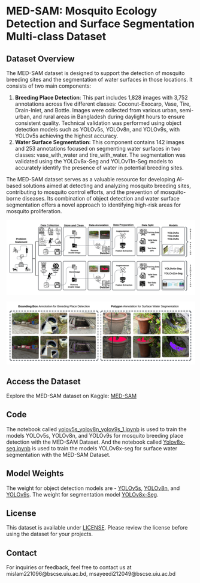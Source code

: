 # MED-SAM: Mosquito Ecology Detection and Surface Segmentation Multi-class Dataset

<h2>Dataset Overview</h2>
<p>The MED-SAM dataset is designed to support the detection of mosquito breeding sites and the segmentation of water surfaces in those locations. It consists of two main components:

1. **Breeding Place Detection**: This part includes 1,828 images with 3,752 annotations across five different classes: Coconut-Exocarp, Vase, Tire, Drain-Inlet, and Bottle. Images were collected from various urban, semi-urban, and rural areas in Bangladesh during daylight hours to ensure consistent quality. Technical validation was performed using object detection models such as YOLOv5s, YOLOv8n, and YOLOv9s, with YOLOv5s achieving the highest accuracy.
2. **Water Surface Segmentation:** This component contains 142 images and 253 annotations focused on segmenting water surfaces in two classes: vase_with_water and tire_with_water. The segmentation was validated using the YOLOv8x-Seg and YOLOv11n-Seg models to accurately identify the presence of water in potential breeding sites.

The MED-SAM dataset serves as a valuable resource for developing AI-based solutions aimed at detecting and analyzing mosquito breeding sites, contributing to mosquito control efforts, and the prevention of mosquito-borne diseases. Its combination of object detection and water surface segmentation offers a novel approach to identifying high-risk areas for mosquito proliferation.</p>

![Dataset Overview](Assets/methodology.png)

![Dataset Overview](Assets/annotation.png)

<h2>Access the Dataset</h2>
<p>Explore the MED-SAM dataset on Kaggle: <a href="" target="_blank">MED-SAM</a></p>

<h2>Code</h2>
<p>The notebook called <a href="Code/yolov5s_yolov8n_yolov9s_1.ipynb">yolov5s_yolov8n_yolov9s_1.ipynb</a> is used to train the models YOLOv5s, YOLOv8n, and YOLOv9s for mosquito breeding place detection with the MED-SAM Dataset. And the notebook called <a href="Code/Yolov8x-seg.ipynb">Yolov8x-seg.ipynb</a> is used to train the models YOLOv8x-seg for surface water segmentation with the MED-SAM Dataset.</p>

<h2>Model Weights</h2>
<p>The weight for object detection models are - <a href="Result/Yolov5s/Weight">YOLOv5s</a>, <a href="Result/Yolov5s/Weight">YOLOv8n</a>, and <a href="Result/Yolov5s/Weight">YOLOv9s</a>. The weight for segmentation model <a href="https://drive.google.com/drive/folders/1vjX6ZJbT87Xto4hQ7_dcueQjF9C5DjkI?usp=sharing">YOLOv8x-Seg</a>.

<h2>License</h2>
<p>This dataset is available under <a href="LICENSE">LICENSE</a>. Please review the license before using the dataset for your projects.</p>

<!-- <h2>Cite</h2>
<p>If you use the MED-SAM dataset for your research, please cite it as follows:</p>
<pre>
</pre> -->

<h2>Contact</h2>
<p>For inquiries or feedback, feel free to contact us at mislam221096@bscse.uiu.ac.bd, msayeedi212049@bscse.uiu.ac.bd</p>

</body>
</html>
